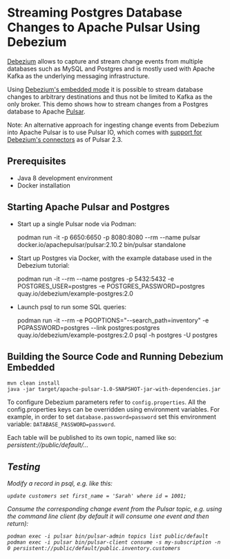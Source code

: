 # Streaming Postgres Database Changes to Apache Pulsar Using Debezium

[Debezium](https://debezium.io/) allows to capture and stream change events from multiple databases such as MySQL and Postgres and is mostly used with Apache Kafka as the underlying messaging infrastructure.

Using [Debezium's embedded mode](https://debezium.io/docs/embedded/) it is possible to stream database changes to arbitrary destinations and thus not be limited to Kafka as the only broker.
This demo shows how to stream changes from a Postgres database to Apache [Pulsar](https://pulsar.incubator.apache.org/).

Note: An alternative approach for ingesting change events from Debezium into Apache Pulsar is to use Pulsar IO,
which comes with [support for Debezium's connectors](https://pulsar.apache.org/docs/en/io-cdc-debezium/) as of Pulsar 2.3.

## Prerequisites

* Java 8 development environment
* Docker installation

## Starting Apache Pulsar and Postgres

* Start up a single Pulsar node via Podman:

    podman run -it -p 6650:6650 -p 8080:8080 --rm --name pulsar docker.io/apachepulsar/pulsar:2.10.2 bin/pulsar standalone

* Start up Postgres via Docker, with the example database used in the Debezium tutorial:

    podman run -it --rm --name postgres -p 5432:5432 -e POSTGRES_USER=postgres -e POSTGRES_PASSWORD=postgres quay.io/debezium/example-postgres:2.0

* Launch psql to run some SQL queries:

    podman run -it --rm -e PGOPTIONS="--search_path=inventory" -e PGPASSWORD=postgres --link postgres:postgres quay.io/debezium/example-postgres:2.0 psql -h postgres -U postgres

## Building the Source Code and Running Debezium Embedded

    mvn clean install
    java -jar target/apache-pulsar-1.0-SNAPSHOT-jar-with-dependencies.jar

To configure Debezium parameters refer to `config.properties`.
All the config.properties keys can be overridden using environment variables.
For example, in order to set `database.password=password` set this environment variable: `DATABASE_PASSWORD=password`.

Each table will be published to its own topic, named like so: _persistent://public/default/<server>.<schema>.<table>_.

## Testing

Modify a record in psql, e.g. like this:

    update customers set first_name = 'Sarah' where id = 1001;

Consume the corresponding change event from the Pulsar topic, e.g. using the command line client
(by default it will consume one event and then return):

    podman exec -i pulsar bin/pulsar-admin topics list public/default
    podman exec -i pulsar bin/pulsar-client consume -s my-subscription -n 0 persistent://public/default/public.inventory.customers

